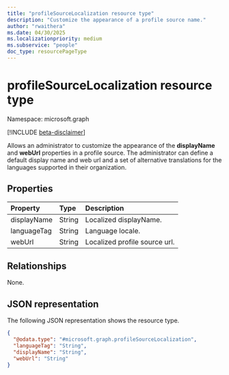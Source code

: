 ```yaml
---
title: "profileSourceLocalization resource type"
description: "Customize the appearance of a profile source name."
author: "rwaithera"
ms.date: 04/30/2025
ms.localizationpriority: medium
ms.subservice: "people"
doc_type: resourcePageType
---
```


# profileSourceLocalization resource type

Namespace: microsoft.graph

[!INCLUDE [beta-disclaimer](../../includes/beta-disclaimer.md)]

Allows an administrator to customize the appearance of the **displayName** and **webUrl** properties in a profile source. The administrator can define a default display name and web url and a set of alternative translations for the languages supported in their organization.


## Properties
|Property|Type|Description|
|:---|:---|:---|
|displayName|String|Localized displayName.|
|languageTag|String|Language locale.|
|webUrl|String|Localized profile source url.|

## Relationships
None.

## JSON representation
The following JSON representation shows the resource type.
<!-- {
  "blockType": "resource",
  "@odata.type": "microsoft.graph.profileSourceLocalization"
}
-->
``` json
{
  "@odata.type": "#microsoft.graph.profileSourceLocalization",
  "languageTag": "String",
  "displayName": "String",
  "webUrl": "String"
}
```

